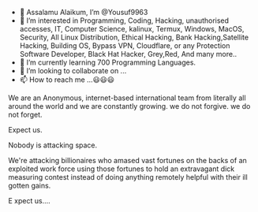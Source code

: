 - 👋 Assalamu Alaikum, I’m @Yousuf9963
- 👀 I’m interested in Programming, Coding, Hacking, unauthorised accesses, IT, Computer Science, kalinux, Termux, Windows, MacOS, Security, All Linux Distribution, Ethical Hacking, Bank Hacking,Satellite Hacking, Building OS, Bypass VPN, Cloudflare, or any Protection Software Developer, Black Hat Hacker, Grey,Red, And many more..
- 🌱 I’m currently learning 700 Programming Languages.
- 💞️ I’m looking to collaborate on ...
- 📫 How to reach me ...😃😃😃

<!---
Yousuf9963/Yousuf9963 is a ✨ special ✨ repository because its `README.md` (this file) appears on your GitHub profile.
You can click the Preview link to take a look at your changes.
--->
We are an Anonymous, internet-based international team from literally all around the world and we are constantly growing. we do not forgive. we do not forget. 

Expect us.

Nobody is attacking space.

We're attacking billionaires who amased vast fortunes on the backs of an exploited work force using those fortunes to hold an extravagant dick measuring contest instead of doing anything remotely helpful with their ill gotten gains.

E xpect us....
 

